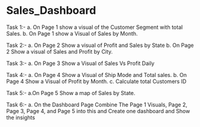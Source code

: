 # Sales_Dashboard

Task 1:-
	a. On Page 1 show a visual of the Customer Segment with total Sales.
	b. On Page 1 show a Visual of  Sales by Month.

Task 2:-
	a. On Page 2 Show a visual of Profit and Sales by State
	b. On Page 2 Show a visual of Sales and Profit by City.


Task 3:-
	a. On Page 3 Show a Visual of Sales Vs Profit Daily


Task 4:-
	a. On Page 4  Show a Visual of Ship Mode and Total sales.
	b. On Page 4 Show a Visual of Profit by Month.
	c. Calculate total Customers ID

Task 5:-
	a.On Page 5  Show a map of Sales by State.


Task 6:-
	a. On the Dashboard Page Combine The Page 1 Visuals, Page 2, Page 3, Page 4, and Page 5 into this and Create one dashboard and Show the insights 


